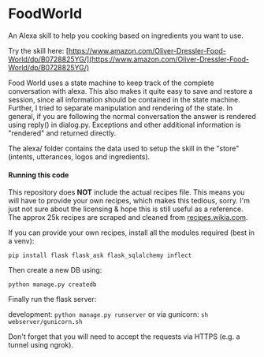 # FoodWorld
An Alexa skill to help you cooking based on ingredients you want to use.

Try the skill here: [https://www.amazon.com/Oliver-Dressler-Food-World/dp/B0728825YG/](https://www.amazon.com/Oliver-Dressler-Food-World/dp/B0728825YG/)

Food World uses a state machine to keep track of the complete conversation with alexa.
This also makes it quite easy to save and restore a session, since all information should be contained in the state machine. 
Further, I tried to separate manipulation and rendering of the state. In general, if you are following the normal conversation the answer is rendered using reply() in dialog.py. Exceptions and other additional information is "rendered" and returned directly.

The alexa/ folder contains the data used to setup the skill in the "store" (intents, utterances, logos and ingredients).

#### Running this code

This repository does **NOT** include the actual recipes file. This means you will have to provide your own recipes, which makes this tedious, sorry. I'm just not sure about the licensing & hope this is still useful as a reference.
The approx 25k recipes are scraped and cleaned from [recipes.wikia.com](recipes.wikia.com).

If you can provide your own recipes, install all the modules required (best in a venv):

`pip install flask flask_ask flask_sqlalchemy inflect`

Then create a new DB using:

`python manage.py createdb`

Finally run the flask server:

development: `python manage.py runserver`
or via gunicorn: `sh webserver/gunicorn.sh`

Don't forget that you will need to accept the requests via HTTPS (e.g. a tunnel using ngrok).
